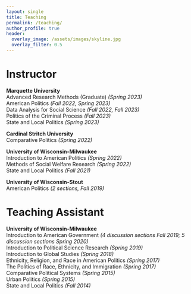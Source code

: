 ```yaml
---
layout: single
title: Teaching
permalink: /teaching/
author_profile: true
header:
  overlay_image: /assets/images/skyline.jpg
  overlay_filter: 0.5
---
```


# Instructor
**Marquette University** <br>
Advanced Research Methods (Graduate) _(Spring 2023)_ <br>
American Politics _(Fall 2022, Spring 2023)_ <br>
Data Analysis for Social Science _(Fall 2022, Fall 2023)_ <br>
Politics of the Criminal Process _(Fall 2023)_ <br>
State and Local Politics _(Spring 2023)_ <br>

**Cardinal Stritch University** <br>
Comparative Politics _(Spring 2022)_ <br> 

**University of Wisconsin-Milwaukee** <br>
Introduction to American Politics _(Spring 2022)_ <br>
Methods of Social Welfare Research _(Spring 2022)_ <br>
State and Local Politics _(Fall 2021)_ <br>
<!-- [Syllabus](https://ajheideman.github.io/PS105F21Syllabus.pdf) <br> -->

**University of Wisconsin-Stout** <br>
American Politics _(2 sections, Fall 2019)_ <br>
<!--[Syllabus](https://ajheideman.github.io/online_syllabus_Fall19.pdf)--> 
<!-- <a href="https://ajheideman.github.io/ajheideman.github.io/resources/online_syllabus_Fall19.pdf" target="_blank">Syllabus</a> -->

# Teaching Assistant

**University of Wisconsin-Milwaukee** <br>
Introduction to American Government _(4 discussion sections Fall 2019; 5 discussion sections Spring 2020)_ <br>
Introduction to Political Science Research _(Spring 2019)_ <br>
Introduction to Global Studies _(Spring 2018)_ <br>
Ethnicity, Religion, and Race in American Politics _(Spring 2017)_ <br>
The Politics of Race, Ethnicity, and Immigration _(Spring 2017)_ <br>
Comparative Political Systems _(Spring 2015)_ <br>
Urban Politics _(Spring 2015)_ <br>
State and Local Politics _(Fall 2014)_ <br>
